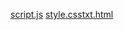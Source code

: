 
[script.js](https://github.com/user-attachments/files/23059564/script.js)
[style.css](https://github.com/user-attachments/files/23059565/style.css)[txt.html](https://github.com/user-attachments/files/23059566/txt.html)
